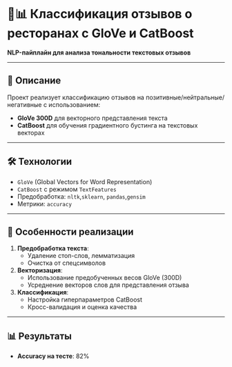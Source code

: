 # 🍴📊 Классификация отзывов о ресторанах с GloVe и CatBoost

**NLP-пайплайн для анализа тональности текстовых отзывов**

---

## 📌 **Описание**  
Проект реализует классификацию отзывов на позитивные/нейтральные/негативные с использованием:  
- **GloVe 300D** для векторного представления текста  
- **CatBoost** для обучения градиентного бустинга на текстовых векторах  

---

## 🛠 **Технологии**  
- `GloVe` (Global Vectors for Word Representation)  
- `CatBoost` с режимом `TextFeatures`  
- Предобработка: `nltk`,`sklearn`, `pandas`,`gensim`
- Метрики: `accuracy`
---

## 🧠 **Особенности реализации**  
1. **Предобработка текста**:  
   - Удаление стоп-слов, лемматизация  
   - Очистка от спецсимволов  
2. **Векторизация**:  
   - Использование предобученных весов GloVe (300D)  
   - Усреднение векторов слов для представления отзыва  
3. **Классификация**:  
   - Настройка гиперпараметров CatBoost 
   - Кросс-валидация и оценка качества  

---

## 📊 **Результаты**  
- **Accuracy на тесте**: 82%  
